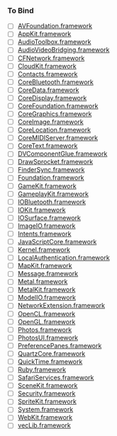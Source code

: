 ### To Bind
- [ ] [AVFoundation.framework](https://github.com/xamarin/xamarin-macios/wiki/AVFoundation-macOS-Beta2)
- [ ] [AppKit.framework](https://github.com/xamarin/xamarin-macios/wiki/AppKit-macOS-Beta2)
- [ ] [AudioToolbox.framework](https://github.com/xamarin/xamarin-macios/wiki/AudioToolbox-macOS-Beta2)
- [ ] [AudioVideoBridging.framework](https://github.com/xamarin/xamarin-macios/wiki/AudioVideoBridging-macOS-Beta2)
- [ ] [CFNetwork.framework](https://github.com/xamarin/xamarin-macios/wiki/CFNetwork-macOS-Beta2)
- [ ] [CloudKit.framework](https://github.com/xamarin/xamarin-macios/wiki/CloudKit-macOS-Beta2)
- [ ] [Contacts.framework](https://github.com/xamarin/xamarin-macios/wiki/Contacts-macOS-Beta2)
- [ ] [CoreBluetooth.framework](https://github.com/xamarin/xamarin-macios/wiki/CoreBluetooth-macOS-Beta2)
- [ ] [CoreData.framework](https://github.com/xamarin/xamarin-macios/wiki/CoreData-macOS-Beta2)
- [ ] [CoreDisplay.framework](https://github.com/xamarin/xamarin-macios/wiki/CoreDisplay-macOS-Beta2)
- [ ] [CoreFoundation.framework](https://github.com/xamarin/xamarin-macios/wiki/CoreFoundation-macOS-Beta2)
- [ ] [CoreGraphics.framework](https://github.com/xamarin/xamarin-macios/wiki/CoreGraphics-macOS-Beta2)
- [ ] [CoreImage.framework](https://github.com/xamarin/xamarin-macios/wiki/CoreImage-macOS-Beta2)
- [ ] [CoreLocation.framework](https://github.com/xamarin/xamarin-macios/wiki/CoreLocation-macOS-Beta2)
- [ ] [CoreMIDIServer.framework](https://github.com/xamarin/xamarin-macios/wiki/CoreMIDIServer-macOS-Beta2)
- [ ] [CoreText.framework](https://github.com/xamarin/xamarin-macios/wiki/CoreText-macOS-Beta2)
- [ ] [DVComponentGlue.framework](https://github.com/xamarin/xamarin-macios/wiki/DVComponentGlue-macOS-Beta2)
- [ ] [DrawSprocket.framework](https://github.com/xamarin/xamarin-macios/wiki/DrawSprocket-macOS-Beta2)
- [ ] [FinderSync.framework](https://github.com/xamarin/xamarin-macios/wiki/FinderSync-macOS-Beta2)
- [ ] [Foundation.framework](https://github.com/xamarin/xamarin-macios/wiki/Foundation-macOS-Beta2)
- [ ] [GameKit.framework](https://github.com/xamarin/xamarin-macios/wiki/GameKit-macOS-Beta2)
- [ ] [GameplayKit.framework](https://github.com/xamarin/xamarin-macios/wiki/GameplayKit-macOS-Beta2)
- [ ] [IOBluetooth.framework](https://github.com/xamarin/xamarin-macios/wiki/IOBluetooth-macOS-Beta2)
- [ ] [IOKit.framework](https://github.com/xamarin/xamarin-macios/wiki/IOKit-macOS-Beta2)
- [ ] [IOSurface.framework](https://github.com/xamarin/xamarin-macios/wiki/IOSurface-macOS-Beta2)
- [ ] [ImageIO.framework](https://github.com/xamarin/xamarin-macios/wiki/ImageIO-macOS-Beta2)
- [ ] [Intents.framework](https://github.com/xamarin/xamarin-macios/wiki/Intents-macOS-Beta2)
- [ ] [JavaScriptCore.framework](https://github.com/xamarin/xamarin-macios/wiki/JavaScriptCore-macOS-Beta2)
- [ ] [Kernel.framework](https://github.com/xamarin/xamarin-macios/wiki/Kernel-macOS-Beta2)
- [ ] [LocalAuthentication.framework](https://github.com/xamarin/xamarin-macios/wiki/LocalAuthentication-macOS-Beta2)
- [ ] [MapKit.framework](https://github.com/xamarin/xamarin-macios/wiki/MapKit-macOS-Beta2)
- [ ] [Message.framework](https://github.com/xamarin/xamarin-macios/wiki/Message-macOS-Beta2)
- [ ] [Metal.framework](https://github.com/xamarin/xamarin-macios/wiki/Metal-macOS-Beta2)
- [ ] [MetalKit.framework](https://github.com/xamarin/xamarin-macios/wiki/MetalKit-macOS-Beta2)
- [ ] [ModelIO.framework](https://github.com/xamarin/xamarin-macios/wiki/ModelIO-macOS-Beta2)
- [ ] [NetworkExtension.framework](https://github.com/xamarin/xamarin-macios/wiki/NetworkExtension-macOS-Beta2)
- [ ] [OpenCL.framework](https://github.com/xamarin/xamarin-macios/wiki/OpenCL-macOS-Beta2)
- [ ] [OpenGL.framework](https://github.com/xamarin/xamarin-macios/wiki/OpenGL-macOS-Beta2)
- [ ] [Photos.framework](https://github.com/xamarin/xamarin-macios/wiki/Photos-macOS-Beta2)
- [ ] [PhotosUI.framework](https://github.com/xamarin/xamarin-macios/wiki/PhotosUI-macOS-Beta2)
- [ ] [PreferencePanes.framework](https://github.com/xamarin/xamarin-macios/wiki/PreferencePanes-macOS-Beta2)
- [ ] [QuartzCore.framework](https://github.com/xamarin/xamarin-macios/wiki/QuartzCore-macOS-Beta2)
- [ ] [QuickTime.framework](https://github.com/xamarin/xamarin-macios/wiki/QuickTime-macOS-Beta2)
- [ ] [Ruby.framework](https://github.com/xamarin/xamarin-macios/wiki/Ruby-macOS-Beta2)
- [ ] [SafariServices.framework](https://github.com/xamarin/xamarin-macios/wiki/SafariServices-macOS-Beta2)
- [ ] [SceneKit.framework](https://github.com/xamarin/xamarin-macios/wiki/SceneKit-macOS-Beta2)
- [ ] [Security.framework](https://github.com/xamarin/xamarin-macios/wiki/Security-macOS-Beta2)
- [ ] [SpriteKit.framework](https://github.com/xamarin/xamarin-macios/wiki/SpriteKit-macOS-Beta2)
- [ ] [System.framework](https://github.com/xamarin/xamarin-macios/wiki/System-macOS-Beta2)
- [ ] [WebKit.framework](https://github.com/xamarin/xamarin-macios/wiki/WebKit-macOS-Beta2)
- [ ] [vecLib.framework](https://github.com/xamarin/xamarin-macios/wiki/vecLib-macOS-Beta2)
